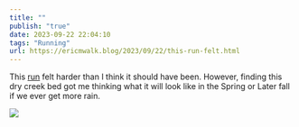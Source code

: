 ```yaml
---
title: ""
publish: "true"
date: 2023-09-22 22:04:10
tags: "Running"
url: https://ericmwalk.blog/2023/09/22/this-run-felt.html
---
```


This [run](https://strava.com/activities/9900491296)  felt harder than I think it should have been. However, finding this dry creek bed got me thinking what it will look like in the Spring or Later fall if we ever get more rain.

![](https://ericmwalk.blog/uploads/2023/6265a63f-f8ba-4391-bb48-f63b4a864512.jpg)